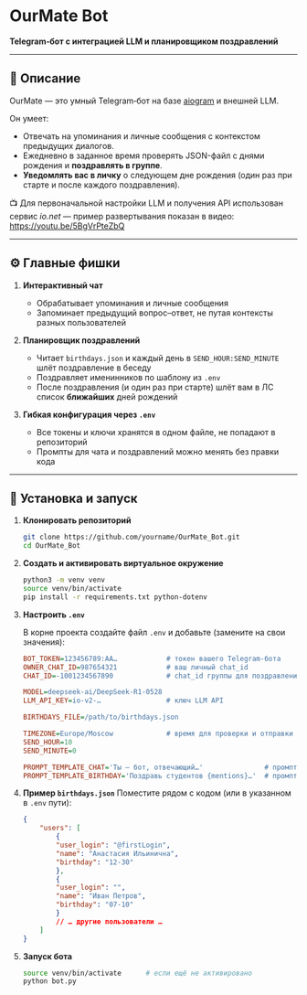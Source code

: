 # OurMate Bot

**Telegram‑бот с интеграцией LLM и планировщиком поздравлений**

---

## 📖 Описание

OurMate — это умный Telegram‑бот на базе [aiogram](https://docs.aiogram.dev/) и внешней LLM.

Он умеет:
- Отвечать на упоминания и личные сообщения с контекстом предыдущих диалогов.  
- Ежедневно в заданное время проверять JSON-файл с днями рождения и **поздравлять в группе**.  
- **Уведомлять вас в личку** о следующем дне рождения (один раз при старте и после каждого поздравления).  

📺 Для первоначальной настройки LLM и получения API использован сервис _io.net_ — пример развертывания показан в видео: https://youtu.be/5BgVrPteZbQ

---

## ⚙️ Главные фишки

1. **Интерактивный чат**  
    - Обрабатывает упоминания и личные сообщения  
    - Запоминает предыдущий вопрос–ответ, не путая контексты разных пользователей  

2. **Планировщик поздравлений**  
    - Читает `birthdays.json` и каждый день в `SEND_HOUR:SEND_MINUTE` шлёт поздравление в беседу
    - Поздравляет именинников по шаблону из `.env`  
    - После поздравления (и один раз при старте) шлёт вам в ЛС список **ближайших** дней рождений  

3. **Гибкая конфигурация через `.env`**  
    - Все токены и ключи хранятся в одном файле, не попадают в репозиторий  
    - Промпты для чата и поздравлений можно менять без правки кода  

---

## 🚀 Установка и запуск

1. **Клонировать репозиторий**  
   ```bash
   git clone https://github.com/yourname/OurMate_Bot.git
   cd OurMate_Bot

2. **Создать и активировать виртуальное окружение**  
   ```bash
   python3 -m venv venv
   source venv/bin/activate
   pip install -r requirements.txt python-dotenv

3. **Настроить `.env`**

    В корне проекта создайте файл `.env` и добавьте (замените на свои значения):

    ```ini
    BOT_TOKEN=123456789:AA…            # токен вашего Telegram-бота  
    OWNER_CHAT_ID=987654321            # ваш личный chat_id  
    CHAT_ID=-1001234567890             # chat_id группы для поздравлений  

    MODEL=deepseek-ai/DeepSeek-R1-0528  
    LLM_API_KEY=io-v2-…                # ключ LLM API  

    BIRTHDAYS_FILE=/path/to/birthdays.json  

    TIMEZONE=Europe/Moscow             # время для проверки и отправки поздравлений
    SEND_HOUR=10  
    SEND_MINUTE=0  

    PROMPT_TEMPLATE_CHAT='Ты — бот, отвечающий…'               # промпт для ответов в лс и беседе
    PROMPT_TEMPLATE_BIRTHDAY='Поздравь студентов {mentions}…'  # промпт для генерации поздравлений

4. **Пример `birthdays.json`**
    Поместите рядом с кодом (или в указанном в `.env` пути):

    ```json
    {
        "users": [
            {
            "user_login": "@firstLogin",
            "name": "Анастасия Ильинична",
            "birthday": "12-30"
            },
            {
            "user_login": "",
            "name": "Иван Петров",
            "birthday": "07-10"
            }
            // … другие пользователи …
        ]
    }

5. **Запуск бота**

    ```bash
    source venv/bin/activate      # если ещё не активировано  
    python bot.py  